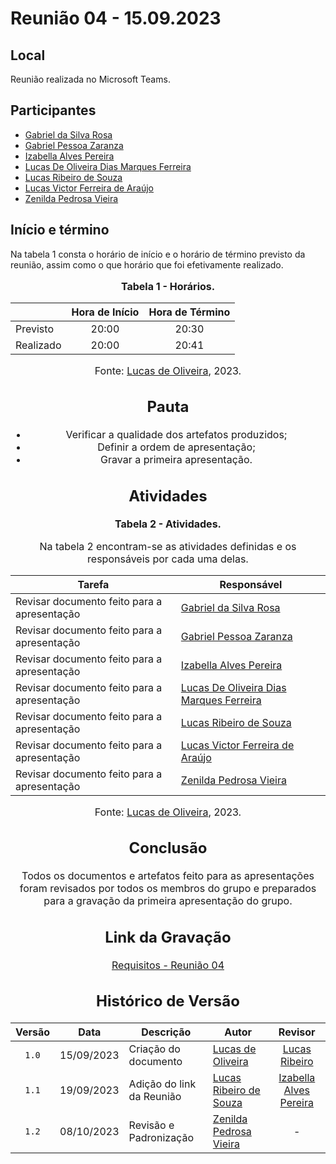# Reunião 04 - 15.09.2023

## Local

Reunião realizada no Microsoft Teams.

## Participantes

* [Gabriel da Silva Rosa](https://github.com/gabrielrosa09)
* [Gabriel Pessoa Zaranza](https://github.com/GZaranza)
* [Izabella Alves Pereira](https://github.com/izabellaalves)
* [Lucas De Oliveira Dias Marques Ferreira](https://github.com/LucasOliveiraDiasMarquesFerreira)
* [Lucas Ribeiro de Souza](https://github.com/lucassouzs)
* [Lucas Victor Ferreira de Araújo](https://github.com/Lucas13032003)
* [Zenilda Pedrosa Vieira](https://github.com/zenildavieira)
  
## Início e término

Na tabela 1 consta o horário de início e o horário de término previsto da reunião, assim como o que horário que foi efetivamente realizado.

<div align="center">
<font size="3"><p style="text-align: center"><b>Tabela 1 - Horários.</b></p></font>
</div>

|               | Hora de Início   | Hora de Término   |
| ------------- | :--------------: | :---------------: |
| Previsto      |      20:00       |      20:30        |
| Realizado     |      20:00       |      20:41        |

<div align="center">
<font size="3"><p style="text-align: center">Fonte: <a href="https://github.com/LucasOliveiraDiasMarquesFerreira">Lucas de Oliveira</a>, 2023.</</div>

## Pauta

* Verificar a qualidade dos artefatos produzidos;
* Definir a ordem de apresentação;
* Gravar a primeira apresentação.

## Atividades

<div align="center">
<font size="3"><p style="text-align: center"><b>Tabela 2 - Atividades.</b></p></font>
</div>

Na tabela 2 encontram-se as atividades definidas e os responsáveis por cada uma delas.

|Tarefa          |Responsável                  |
|----------------|-----------------------------|
|Revisar documento feito para a apresentação|[Gabriel da Silva Rosa](https://github.com/gabrielrosa09)                     |
|Revisar documento feito para a apresentação|[Gabriel Pessoa Zaranza](https://github.com/GZaranza)                   |
|Revisar documento feito para a apresentação|[Izabella Alves Pereira](https://github.com/izabellaalves)                  |
|Revisar documento feito para a apresentação|[Lucas De Oliveira Dias Marques Ferreira](https://github.com/LucasOliveiraDiasMarquesFerreira)  |
|Revisar documento feito para a apresentação|[Lucas Ribeiro de Souza](https://github.com/lucassouzs)                   |
|Revisar documento feito para a apresentação|[Lucas Victor Ferreira de Araújo](https://github.com/Lucas13032003)         |
|Revisar documento feito para a apresentação|[Zenilda Pedrosa Vieira](https://github.com/zenildavieira)                   |

<div align="center">
<font size="3"><p style="text-align: center">Fonte: <a href="https://github.com/LucasOliveiraDiasMarquesFerreira">Lucas de Oliveira</a>, 2023.</</div>

## Conclusão

Todos os documentos e artefatos feito para as apresentações foram revisados por todos os membros do grupo e preparados para a gravação da primeira apresentação do grupo.

## Link da Gravação

[Requisitos - Reunião 04](https://youtu.be/ZkA1xQYww2M)

## Histórico de Versão

|Versão|Data|Descrição|Autor|Revisor|
|:----:|----|---------|-----|:-------:|
|`1.0`|15/09/2023|Criação do documento|[Lucas de Oliveira](https://github.com/LucasOliveiraDiasMarquesFerreira)|[Lucas Ribeiro](https://github.com/lucassouzs)|
|`1.1`|19/09/2023|Adição do link da Reunião|[Lucas Ribeiro de Souza](https://github.com/lucassouzs)|[Izabella Alves Pereira](https://github.com/izabellaalves)|
|`1.2`|08/10/2023| Revisão e Padronização | [Zenilda Pedrosa Vieira](https://github.com/zenildavieira) | - |
